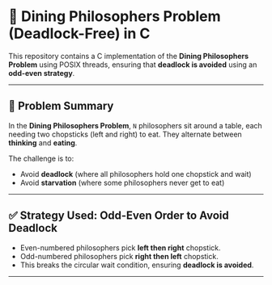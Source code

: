 # 🍝 Dining Philosophers Problem (Deadlock-Free) in C

This repository contains a C implementation of the **Dining Philosophers Problem** using POSIX threads, ensuring that **deadlock is avoided** using an **odd-even strategy**.

---

## 🧠 Problem Summary

In the **Dining Philosophers Problem**, `N` philosophers sit around a table, each needing two chopsticks (left and right) to eat. They alternate between **thinking** and **eating**.

The challenge is to:
- Avoid **deadlock** (where all philosophers hold one chopstick and wait)
- Avoid **starvation** (where some philosophers never get to eat)

---

## ✅ Strategy Used: Odd-Even Order to Avoid Deadlock

- Even-numbered philosophers pick **left then right** chopstick.
- Odd-numbered philosophers pick **right then left** chopstick.
- This breaks the circular wait condition, ensuring **deadlock is avoided**.

---
